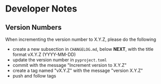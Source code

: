 # Developer Notes

## Version Numbers

When incrementing the version number to X.Y.Z, please do the following
* create a new subsection in `CHANGELOG.md`, below **NEXT**, with the title
  format vX.Y.Z (YYYY-MM-DD)
* update the version number in `pyproject.toml`
* commit with the message "Increment version to X.Y.Z"
* create a tag named "vX.Y.Z" with the message "version X.Y.Z"
* push and follow tags

